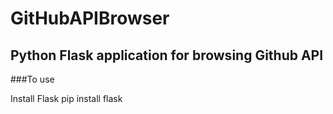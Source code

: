 # GitHubAPIBrowser

## Python Flask application for browsing Github API

###To use

Install Flask
pip install flask
